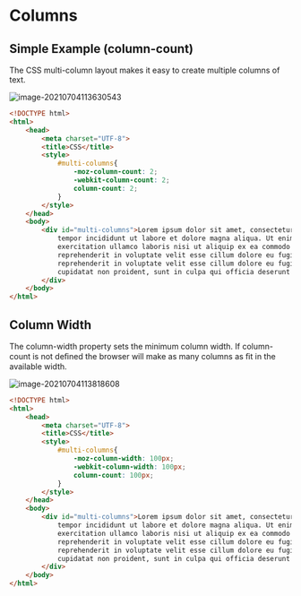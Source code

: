 # Columns

## Simple Example (column-count)
The CSS multi-column layout makes it easy to create multiple columns of text.

![image-20210704113630543](/home/aidyn/snap/typora/39/.config/Typora/typora-user-images/image-20210704113630543.png)

```html
<!DOCTYPE html>
<html>
    <head>
        <meta charset="UTF-8">
        <title>CSS</title>
        <style>
            #multi-columns{
                -moz-column-count: 2;
                -webkit-column-count: 2;
                column-count: 2;
            }
        </style>
    </head>
    <body>
        <div id="multi-columns">Lorem ipsum dolor sit amet, consectetur adipisicing elit, sed do eiusmod 
            tempor incididunt ut labore et dolore magna aliqua. Ut enim ad minim veniam, quis nosrud 
            exercitation ullamco laboris nisi ut aliquip ex ea commodo consequat. Duis aute irure dolor in 
            reprehenderit in voluptate velit esse cillum dolore eu fugiat nulla pariatur. Duis aute irure dolor in 
            reprehenderit in voluptate velit esse cillum dolore eu fugiat nullla pariatur. Exepteur sint occaecat 
            cupidatat non proident, sunt in culpa qui officia deserunt mollit anim id est laborum
        </div>
    </body>
</html>
```

## Column Width
The column-width property sets the minimum column width. If column-count is not deﬁned the browser will make
as many columns as ﬁt in the available width.

![image-20210704113818608](/home/aidyn/snap/typora/39/.config/Typora/typora-user-images/image-20210704113818608.png)

```html
<!DOCTYPE html>
<html>
    <head>
        <meta charset="UTF-8">
        <title>CSS</title>
        <style>
            #multi-columns{
                -moz-column-width: 100px;
                -webkit-column-width: 100px;
                column-count: 100px;
            }
        </style>
    </head>
    <body>
        <div id="multi-columns">Lorem ipsum dolor sit amet, consectetur adipisicing elit, sed do eiusmod 
            tempor incididunt ut labore et dolore magna aliqua. Ut enim ad minim veniam, quis nosrud 
            exercitation ullamco laboris nisi ut aliquip ex ea commodo consequat. Duis aute irure dolor in 
            reprehenderit in voluptate velit esse cillum dolore eu fugiat nulla pariatur. Duis aute irure dolor in 
            reprehenderit in voluptate velit esse cillum dolore eu fugiat nullla pariatur. Exepteur sint occaecat 
            cupidatat non proident, sunt in culpa qui officia deserunt mollit anim id est laborum
        </div>
    </body>
</html>
```

